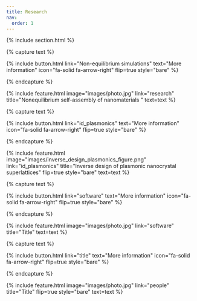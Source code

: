 ```yaml
---
title: Research
nav:
  order: 1
---
```


{% include section.html %}
<!--  -->
{% capture text %}

<!-- Add text -->

{%
  include button.html
  link="Non-equilibrium simulations"
  text="More information"
  icon="fa-solid fa-arrow-right"
  flip=true
  style="bare"
%}

{% endcapture %}

{%
  include feature.html
  image="images/photo.jpg"
  link="research"
  title="Nonequilibrium self-assembly of nanomaterials "
  text=text
%}
<!--  -->
{% capture text %}

<!-- Add text -->

{%
  include button.html
  link="id_plasmonics"
  text="More information"
  icon="fa-solid fa-arrow-right"
  flip=true
  style="bare"
%}

{% endcapture %}

{%
  include feature.html
  image="images/inverse_design_plasmonics_figure.png"
  link="id_plasmonics"
  title="Inverse design of plasmonic nanocrystal superlattices"
  flip=true
  style="bare"
  text=text
%}
<!--  -->
{% capture text %}

<!-- Add text -->

{%
  include button.html
  link="software"
  text="More information"
  icon="fa-solid fa-arrow-right"
  flip=true
  style="bare"
%}

{% endcapture %}

{%
  include feature.html
  image="images/photo.jpg"
  link="software"
  title="Title"
  text=text
%}

<!--  -->
{% capture text %}

<!-- Add text -->

{%
  include button.html
  link="title"
  text="More information"
  icon="fa-solid fa-arrow-right"
  flip=true
  style="bare"
%}

{% endcapture %}

{%
  include feature.html
  image="images/photo.jpg"
  link="people"
  title="Title"
  flip=true
  style="bare"
  text=text
%}
